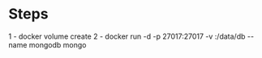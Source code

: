 # Steps

1 - docker volume create <VOLUME NAME>
2 - docker run -d -p 27017:27017 -v <VOLUME NAME>:/data/db --name mongodb mongo
